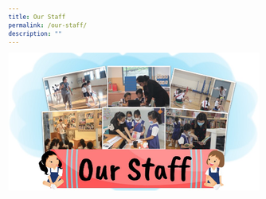 ```yaml
---
title: Our Staff
permalink: /our-staff/
description: ""
---
```

<img src="/images/2023/OurStaffBanners2.jpg">